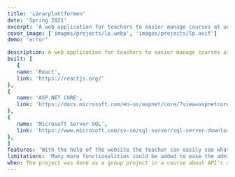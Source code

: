 ```yaml
---
title: 'Lärarplattformen'
date: 'Spring 2021'
excerpt: 'A web application for teachers to easier manage courses at universities'
cover_image: ['images/projects/lp.webp', 'images/projects/lp.avif']
demo: 'error'

description: A web application for teachers to easier manage courses at universities. The application works as a main navigation for all of the different sites which the teacher needs to use. With the help of the website the teacher can easily see what needs to be done before a course starts, manage the course during the course and end the course when it is finished. Lärarplattformen is built in ASP.NET CORE and has a database where all the information about the courses is stored. The frontend is made with ReactJS.
built: [
   {
   name: 'React',
   link: 'https://reactjs.org/'
},
{
   name: 'ASP.NET CORE',
   link: 'https://docs.microsoft.com/en-us/aspnet/core/?view=aspnetcore-6.0'
},
{
   name: 'Microsoft Server SQL',
   link: 'https://www.microsoft.com/sv-se/sql-server/sql-server-downloads'
},
]
features: 'With the help of the website the teacher can easily see what needs to be done before a course starts, manage the course during the course and end the course when it is finished. The web app gives the user easy access to all other sites which are needed for the education. Furthermore, the web app gives the teacher the possibility to write the welcome letter in the app as well.'
limitations: 'Many more functionalities could be added to ease the adminstrative work that teachers do for every course. However, many of these functionalities are very hard to move from where they are right now. It would require several major web sites to cooperate and this porject was not of that size.'
when: The project was done as a group project in a course about API's and development in .NET. My responsibility during the development was both in ASP.NET CORE and ReactJS.  
---
```


